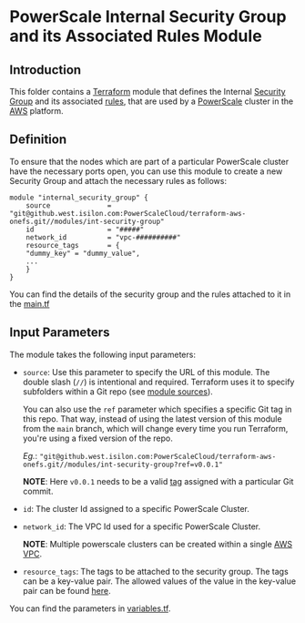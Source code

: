 <!--

        Copyright (c) 2023 Dell, Inc or its subsidiaries.

        This Source Code Form is subject to the terms of the Mozilla Public
        License, v. 2.0. If a copy of the MPL was not distributed with this
        file, You can obtain one at https://mozilla.org/MPL/2.0/.

-->
# PowerScale Internal Security Group and its Associated Rules Module

## Introduction

This folder contains a [Terraform](https://www.terraform.io/) module that defines the Internal [Security Group](https://docs.aws.amazon.com/vpc/latest/userguide/security-groups.html) and its associated [rules](https://docs.aws.amazon.com/AWSEC2/latest/UserGuide/security-group-rules.html), that are used by a 
[PowerScale](https://www.delltechnologies.com/partner/en-us/partner/powerscale.htm) cluster in the [AWS](https://aws.amazon.com/) platform.

## Definition

To ensure that the nodes which are part of a particular PowerScale cluster have the necessary ports open, you can use this module to create a new Security Group and attach the necessary rules as follows:

```hcl
module "internal_security_group" {
    source              = "git@github.west.isilon.com:PowerScaleCloud/terraform-aws-onefs.git//modules/int-security-group"
    id                  = "#####" 
    network_id          = "vpc-##########"
    resource_tags       = {
    "dummy_key" = "dummy_value",
    ...
    }
}
```

You can find the details of the security group and the rules attached to it in the [main.tf](./main.tf)

## Input Parameters

The module takes the following input parameters:

* `source`: Use this parameter to specify the URL of this module. The double slash (`//`) is intentional 
  and required. Terraform uses it to specify subfolders within a Git repo (see [module 
  sources](https://www.terraform.io/docs/modules/sources.html)). 
  
  You can also use the `ref` parameter which specifies a specific Git tag in 
  this repo. That way, instead of using the latest version of this module from the `main` branch, which 
  will change every time you run Terraform, you're using a fixed version of the repo.
  
  *Eg.*: `"git@github.west.isilon.com:PowerScaleCloud/terraform-aws-onefs.git//modules/int-security-group?ref=v0.0.1"`

  **NOTE**: Here `v0.0.1` needs to be a valid [tag](https://git-scm.com/book/en/v2/Git-Basics-Tagging) assigned with a particular Git commit.


* `id`: The cluster Id assigned to a specific PowerScale Cluster.
  
* `network_id`: The VPC Id used for a specific PowerScale Cluster.
  
  **NOTE**: Multiple powerscale clusters can be created within a single [AWS VPC](https://docs.aws.amazon.com/vpc/latest/userguide/what-is-amazon-vpc.html).

* `resource_tags`: The tags to be attached to the security group. The tags can be a key-value pair. The allowed values of the value in the key-value pair can be found [here](https://developer.hashicorp.com/terraform/language/expressions/types#types).

You can find the parameters in [variables.tf](./variables.tf).
